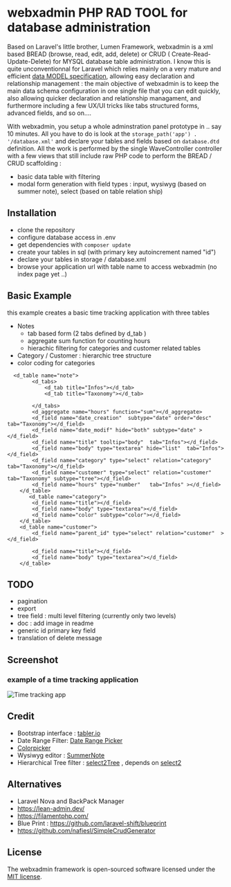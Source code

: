 # webxadmin PHP RAD TOOL for database administration

[//]: # ([![Build Status]&#40;https://travis-ci.org/laravel/lumen-framework.svg&#41;]&#40;https://travis-ci.org/laravel/lumen-framework&#41;)

[//]: # ([![Total Downloads]&#40;https://img.shields.io/packagist/dt/laravel/framework&#41;]&#40;https://packagist.org/packages/laravel/lumen-framework&#41;)

[//]: # ([![Latest Stable Version]&#40;https://img.shields.io/packagist/v/laravel/framework&#41;]&#40;https://packagist.org/packages/laravel/lumen-framework&#41;)

[//]: # ([![License]&#40;https://img.shields.io/packagist/l/laravel/framework&#41;]&#40;https://packagist.org/packages/laravel/lumen-framework&#41;)

Based on Laravel's little brother, Lumen Framework, webxadmin is a xml based BREAD (browse, read, edit, add, delete) or CRUD ( Create-Read-Update-Delete) for MYSQL database table administration. I know this is quite unconventionnal for Laravel which relies mainly on a very mature and efficient [data MODEL specification](https://laravel.com/docs/9.x/eloquent), allowing easy declaration and relationship management : the main objective of webxadmin is to keep the main data schema configuration in one single file that you can edit quickly, also allowing quicker declaration and relationship managament, and furthermore including a few UX/UI tricks like tabs structured forms, advanced fields, and so on.... 

With webxadmin, you setup a whole adminstration panel prototype in .. say 10 minutes.  All you have to do is look at the `storage_path('app') . '/database.xml'` and declare your tables and fields  based on `database.dtd` definition. All the work is performed by the single WaveController controller with a few views that still include raw PHP code to perform the BREAD / CRUD scaffolding :

* basic data table with filtering
* modal form generation with field types : input, wysiwyg (based on summer note), select (based on table relation ship)


## Installation

* clone the repository
* configure database access in .env
* get dependencies with `composer update`
* create your tables in sql (with primary key autoincrement named "id")
* declare your tables in  storage / database.xml
* browse your application url with table name to access webxadmin (no index page yet ..)

## Basic Example

this example creates a basic time tracking application with three tables
 * Notes
   * tab based form (2 tabs defined by d_tab )
   * aggregate sum function for counting hours
   * hierachic filtering for categories and customer related tables
 * Category  / Customer : hierarchic tree structure
 * color coding for categories

```
  <d_table name="note">
        <d_tabs>
            <d_tab title="Infos"></d_tab>
            <d_tab title="Taxonomy"></d_tab>

        </d_tabs>
        <d_aggregate name="hours" function="sum"></d_aggregate>
        <d_field name="date_creation"  subtype="date" order="desc"  tab="Taxonomy"></d_field>
        <d_field name="date_modif" hide="both" subtype="date" ></d_field>
        <d_field name="title" tooltip="body"  tab="Infos"></d_field>
        <d_field name="body" type="textarea" hide="list"  tab="Infos"></d_field>
        <d_field name="category" type="select" relation="category"  tab="Taxonomy"></d_field>
        <d_field name="customer" type="select" relation="customer"  tab="Taxonomy" subtype="tree"></d_field>
        <d_field name="hours" type="number"   tab="Infos" ></d_field>
    </d_table>
       <d_table name="category">
        <d_field name="title"></d_field>
        <d_field name="body" type="textarea"></d_field>
        <d_field name="color" subtype="color"></d_field>
    </d_table>
    <d_table name="customer">
        <d_field name="parent_id" type="select" relation="customer"  ></d_field>

        <d_field name="title"></d_field>
        <d_field name="body" type="textarea"></d_field>
    </d_table>
```
## TODO

* pagination
* export
* tree field  : multi level filtering (currently only two levels)
* doc : add image in readme
* generic id primary key field
* translation of delete message

## Screenshot

### example of a time tracking application

![Time tracking app](https://raw.githubusercontent.com/breizhwave/webxadmin/master/public/ijss/i/screenshot1-timetracking.jpg)

## Credit

* Bootstrap interface : [tabler.io](https://github.com/tabler/tabler) 
* Date Range Filter: [Date Range Picker](https://www.daterangepicker.com/)
* [Colorpicker](https://github.com/mdbassit/Coloris) 
* Wysiwyg editor : [SummerNote](https://summernote.org/)
* Hierarchical Tree filter : [select2Tree](https://github.com/clivezhg/select2-to-tree) , depends on [select2](https://github.com/select2/select2)

## Alternatives

* Laravel Nova and BackPack Manager
* https://lean-admin.dev/
* https://filamentphp.com/
* Blue Print : https://github.com/laravel-shift/blueprint
* https://github.com/nafiesl/SimpleCrudGenerator

## License

The webxadmin framework is open-sourced software licensed under the [MIT license](https://opensource.org/licenses/MIT).
